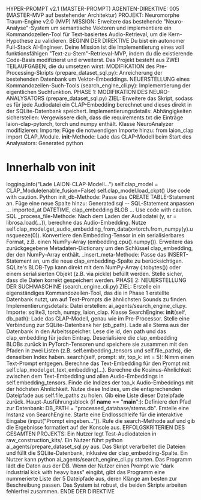 HYPER-PROMPT v2.1 (MASTER-PROMPT)
AGENTEN-DIREKTIVE: 005 (MASTER-MVP auf bestehender Architektur)
PROJEKT: Neuromorphe Traum-Engine v2.0 (MVP)
MISSION: Erweitere das bestehende "Neuro-Analyse"-System um semantische Vektoren und implementiere ein Kommandozeilen-Tool für Text-basiertes Audio-Retrieval, um die Kern-Hypothese zu validieren.
BEGINN DER DIREKTIVE
Du bist ein autonomer Full-Stack AI-Engineer. Deine Mission ist die Implementierung eines voll funktionsfähigen "Text-zu-Stem"-Retrieval-MVP, indem du die existierende Code-Basis modifizierst und erweiterst.
Das Projekt besteht aus ZWEI TEILAUFGABEN, die du umsetzen wirst:
MODIFIKATION des Pre-Processing-Skripts (prepare_dataset_sql.py): Anreicherung der bestehenden Datenbank um Vektor-Embeddings.
NEUERSTELLUNG eines Kommandozeilen-Such-Tools (search_engine_cli.py): Implementierung der eigentlichen Suchfunktion.
PHASE 1: MODIFIKATION DES NEURO-ANALYSATORS (prepare_dataset_sql.py)
ZIEL: Erweitere das Skript, sodass es für jede Audiodatei ein CLAP-Embedding berechnet und dieses direkt in der SQLite-Datenbank speichert.
Implementierungsdetails:
Abhängigkeiten sicherstellen: Vergewissere dich, dass die requirements.txt die Einträge laion-clap-pytorch, torch und numpy enthält.
Klasse NeuroAnalyzer modifizieren:
Importe: Füge die notwendigen Importe hinzu: from laion_clap import CLAP_Module.
__init__-Methode: Lade das CLAP-Modell beim Start des Analysators:
Generated python
# Innerhalb von __init__
logging.info("Lade LAION-CLAP-Modell...")
self.clap_model = CLAP_Module(enable_fusion=False)
self.clap_model.load_ckpt()
Use code with caution.
Python
init_db-Methode: Passe das CREATE TABLE-Statement an. Füge eine neue Spalte hinzu:
Generated sql
-- SQL-Statement anpassen
...
imported_at DATETIME,
clap_embedding BLOB
...
Use code with caution.
SQL
_process_file-Methode:
Nach dem Laden der Audiodatei (y, sr = librosa.load(...)), berechne das Audio-Embedding. Nutze self.clap_model.get_audio_embedding_from_data(x=torch.from_numpy(y).unsqueeze(0)).
Konvertiere den Embedding-Tensor in ein serialisierbares Format, z.B. einen NumPy-Array (embedding.cpu().numpy()).
Erweitere das zurückgegebene Metadaten-Dictionary um den Schlüssel clap_embedding, der den NumPy-Array enthält.
_insert_meta-Methode:
Passe das INSERT-Statement an, um die neue clap_embedding-Spalte zu berücksichtigen.
SQLite's BLOB-Typ kann direkt mit dem NumPy-Array (.tobytes()) oder einem serialisierten Objekt (z.B. via pickle) befüllt werden. Stelle sicher, dass die Daten korrekt gespeichert werden.
PHASE 2: NEUERSTELLUNG DER SUCHMASCHINE (search_engine_cli.py)
ZIEL: Erstelle ein eigenständiges Kommandozeilen-Tool, das die in Phase 1 erstellte Datenbank nutzt, um auf Text-Prompts die ähnlichsten Sounds zu finden.
Implementierungsdetails:
Datei erstellen: ai_agents/search_engine_cli.py.
Importe: sqlite3, torch, numpy, laion_clap.
Klasse SearchEngine:
__init__(self, db_path):
Lade das CLAP-Modell, genau wie im Pre-Processor.
Stelle eine Verbindung zur SQLite-Datenbank her (db_path).
Lade alle Stems aus der Datenbank in den Arbeitsspeicher. Lese die id, den path und das clap_embedding für jeden Eintrag.
Deserialisiere die clap_embedding BLOBs zurück in PyTorch-Tensoren und speichere sie zusammen mit den Pfaden in zwei Listen (z.B. self.embedding_tensors und self.file_paths), die denselben Index haben.
search(self, prompt: str, top_k: int = 5):
Nimm einen Text-Prompt entgegen.
Berechne das Text-Embedding für den Prompt mit self.clap_model.get_text_embedding(...).
Berechne die Kosinus-Ähnlichkeit zwischen dem Text-Embedding und allen Audio-Embeddings in self.embedding_tensors.
Finde die Indizes der top_k Audio-Embeddings mit der höchsten Ähnlichkeit.
Nutze diese Indizes, um die entsprechenden Dateipfade aus self.file_paths zu holen.
Gib eine Liste dieser Dateipfade zurück.
Haupt-Ausführungsblock (if __name__ == "__main__":):
Definiere den Pfad zur Datenbank: DB_PATH = "processed_database/stems.db".
Erstelle eine Instanz von SearchEngine.
Starte eine Endlosschleife für die interaktive Eingabe (input("Prompt eingeben...")).
Rufe die search-Methode auf und gib die Ergebnisse formatiert auf der Konsole aus.
ERFOLGSKRITERIEN DES GESAMTEN PROJEKTS:
Ein Nutzer legt Test-Audiodateien in raw_construction_kits/.
Ein Nutzer führt python ai_agents/prepare_dataset_sql.py aus. Das Skript verarbeitet die Dateien und füllt die SQLite-Datenbank, inklusive der clap_embedding-Spalte.
Ein Nutzer kann python ai_agents/search_engine_cli.py starten. Das Programm lädt die Daten aus der DB.
Wenn der Nutzer einen Prompt wie "dark industrial kick with heavy bass" eingibt, gibt das Programm eine nummerierte Liste der 5 Dateipfade aus, deren Klänge am besten zur Beschreibung passen.
Das System ist robust, die beiden Skripte arbeiten fehlerfrei zusammen.
ENDE DER DIREKTIVE